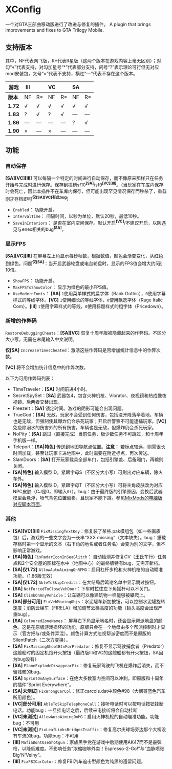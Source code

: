 
# XConfig

一个对GTA三部曲移动版进行了改进与修复的插件。
A plugin that brings improvements and fixes to GTA Trilogy Mobile.

## 支持版本

其中，NF代表网飞版，R*代表R星版（这两个版本在游戏内容上毫无区别）；对勾“√”代表支持，对勾加星号“\*”代表部分支持，问号“?”表示理论可行但无对应mod安装包，叉号“×”代表不支持，横杠“—”代表不存在这个版本。

| **游戏** | **III** |  | **VC** |  | **SA** |  |
|---|---|---|---|---|---|---|
| **版本** | NF | R* | NF | R* | NF | R* |
| **1.72** | √ | √ | √ | √ | √ | √ |
| **1.83** | ? | √ | ? | √ | — | — |
| **1.86** | — | — | — | — | ? | √ |
| **1.90** | × | — | × | — | — | — |

## 功能

### 自动保存

**[SA][VC][III]** 可以每隔一个特定的时间进行自动保存，而不像原来那样只在任务开始与完成时进行保存。保存到插槽sf10<sup>**[SA]**</sup>/sf9<sup>**[VC][III]**</sup>。（当玩家在车库内保存时会死亡，因此本插件不在车库内保存，但可能出现罕见情况保存而秒杀了，重载刚才存档即可<sup>**仅[SA][VC]有此bug**</sup>）

- `Enabled`： 功能开启。
- `IntervalTime`： 间隔时间，以秒为单位，默认20秒，最低10秒。
- `SaveInInteriors`： 是否在室内空间保存。默认开启<sup>**[VC]**</sup>/不建议开启，以防遇见与enex相关的bug<sup>**[SA]**</sup>。

### 显示FPS

**[SA][VC][III]** 在屏幕左上角显示每秒帧数，根据数值，颜色会渐变变化，从红色到绿色。问题<sup>**仅[SA]**</sup>：当开启武器轮盘或电台轮盘时，显示的FPS值会增大约5到10倍。

- `ShowFPS`： 功能开启。
- `MaxFPSToShowColor`： 显示为绿色的最小FPS值。
- `UseModernFonts`： **[SA]** `1`使用菜单样式的扁字体（Bank Gothic），`0`使用字幕样式的等线字体。**[VC]** `1`使用细长的等线字体，`0`使用飘逸字体（Rage Italic Com）。**[III]** `1`使用字幕样式的等线，`0`使用标题样式的粗字体（Pricedown）。

### 新增的作弊码

`RestoreDebuggingCheats`：**[SA][VC]** 恢复十周年版被隐藏起来的作弊码。不区分大小写。无需在末尾输入中文说明。

**仅[SA]** `IncreaseTimesCheated`：激活这些作弊码是否增加统计信息中的作弊次数。

**[VC]** 将不会增加统计信息中的作弊次数。

以下为可用作弊码列表：

- TimeTraveler：**[SA]** 时间前进4小时。
- SecretSpySet：**[SA]** 武器包4，包含火神机枪、Vibrator、夜视镜和热成像夜视镜。后两者交替出现。
- FreezeIt：**[SA]** 锁定时间。游戏的阴影可能会出现问题。
- TrueGod：**[SA]** 无敌，玩家不会受到任何伤害，包括没开降落伞着地，车辆也是无敌，但强制使其爆炸仍会杀死玩家；开启后警察不可能逮捕玩家。**[VC]** 免疫除溺水的伤害外的所有伤害。车辆也是无敌，但爆炸仍会杀死玩家。
- NoPity：**[SA]** 跳过（直接完成）当前任务，极少数任务不可跳过，和十周年手机版一样。
- Teleport：**[SA|特色]** 传送到地图导航点位置。**注意：** 若标点较远，则需很长时间加载，甚至让玩家卡进地图中，此时需要在附近标点，再次传送。
- SlamDoors：**[SA]** 打开玩家载具全部车门，包括引擎盖、后备厢门，再输则关闭。
- **[SA|特色]** 输入模型ID，紧跟字母S（不区分大小写）可刷出对应车辆，除火车外。
- **[SA|特色]** 输入模型ID，紧跟字母T（不区分大小写）可将主角皮肤改为对应NPC皮肤（CJ是0，即输入`0t`）。bug：由于最终版的引擎原因，变换后武器模型会悬浮，喷气背包位置偏移，且玩家不能下蹲。参见[MixMods的电脑版对应脚本页面](https://www.mixmods.com.br/2022/01/simple-skin-selector-ped-creator/)。

### 其他

- **[SA][VC][III]** `FixMissingTextKey`：修复装了某些.pak模组包（如一些画质包）后，游戏的一些文字变为一长串“XXX missing”（文本缺失）。bug：重载存档时第一个显示的文本（右下角的地名或者任务名）会变为别的文字，但不影响正常游戏。
- **[SA|特色]** `FixRadarIconInSeaGlitch`： 自动检测并修复CV（王氏车行）任务点和2个安全屋的图标在水中（地图中心）的最终版特有bug，无需开新档。
- **[SA|仅1.72]** `AllowAutoAimingOnRFMG`：启用杠杆步枪和火神机枪的自动瞄准功能。（1.86版无效）
- **[SA|仅1.72]** `AbleToSkipCredits`：在大结局后鸣谢名单中显示跳过按钮。
- **[SA]** `NotForcedToCloseVehDoor`：下车时拉住左下角摇杆可以不关门。
- **[SA]** `ClimbOnAnyVehicle`：让车辆可以像建筑物一样能够被攀爬上。
- **[SA|部分可用]** `FixVehMovingObjs`：水泥罐车新加按钮，可以控制水泥罐旋转速度；消防云梯车（FIRELA）增加调节云梯高度的功能（镜头高度会出现严重bug）。
- **[SA]** `ColouredZoneNames`： 屏幕右下角显示地名时，还会显示帮派地盘的颜色。这是在原版游戏损坏的功能，原版只会在一个地盘由多个帮派控制时才显示（官方把与/或条件弄混）。颜色计算方式忽视帮派密度而不是原版的SilentPatch（二次方变换）。
- **[SA]** `FixMissingShootBtnForPredator`：修复不显示驾驶捕食者（Predator）这艘船时的固定机炮开火按钮（最终版III和VC的这艘船都有开火按钮，SA因为bug没有）
- **[SA]** `PlaneExplodeDisappearFix`：修复玩家驾驶的飞机在爆炸后消失，而不留残骸的bug。
- **[SA]** `SprintOnAnySurface`：在绝大多数室内空间可以冲刺。即原版和十周年的插件“Sprint Everywhere”。
- **[SA|未测试]** `FixWrongCarCol`：修正carcols.dat中颜色#98（大烟哥蓝色汽车所用颜色）。
- **[VC|部分可用]** `AbleToSkipTelephoneCall`：接听电话时可以按电话按钮挂断电话。功能bug：一旦挂电话之后，后续来电接听将会自动挂断
- **[VC|未测试]** `AllowAutoAimingOnMG`：启用火神机枪的自动瞄准功能。功能bug：不可用
- **[VC|未测试]** `FixLeafLinksBridgesTraffic`：修复高尔夫球场旁边那个大桥没有车流的bug。功能bug：不可用
- **[III]** `MafiaDontUseShotgun`：家族黑手党在游戏中后期使用AK47而不是霰弹枪，以降低难度。不影响任务“浓缩咖啡外卖！Espresso-2-Go!”与“血脉喷张Big'N'Veiny”。
- **[III]** `FixFBICarColor`：修复FBI汽车追击型颜色为纯黑的遗留问题。
